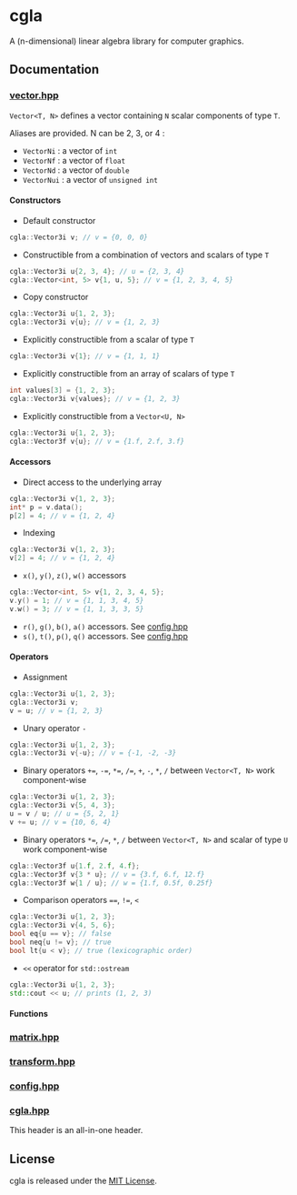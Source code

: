 # cgla

A (n-dimensional) linear algebra library for computer graphics.

## Documentation

### [vector.hpp](include/cgla/vector.hpp)

`Vector<T, N>` defines a vector containing `N` scalar components of type `T`.

Aliases are provided. N can be 2, 3, or 4 :
* `VectorNi` : a vector of `int`
* `VectorNf` : a vector of `float`
* `VectorNd` : a vector of `double`
* `VectorNui` : a vector of `unsigned int`

#### Constructors

* Default constructor
```cpp
cgla::Vector3i v; // v = {0, 0, 0}
```

* Constructible from a combination of vectors and scalars of type `T`
```cpp
cgla::Vector3i u{2, 3, 4}; // u = {2, 3, 4}
cgla::Vector<int, 5> v{1, u, 5}; // v = {1, 2, 3, 4, 5}
```

* Copy constructor
```cpp
cgla::Vector3i u{1, 2, 3};
cgla::Vector3i v{u}; // v = {1, 2, 3}
```

* Explicitly constructible from a scalar of type `T`
```cpp
cgla::Vector3i v{1}; // v = {1, 1, 1}
```

* Explicitly constructible from an array of scalars of type `T`
```cpp
int values[3] = {1, 2, 3};
cgla::Vector3i v{values}; // v = {1, 2, 3}
```

* Explicitly constructible from a `Vector<U, N>`
```cpp
cgla::Vector3i u{1, 2, 3};
cgla::Vector3f v{u}; // v = {1.f, 2.f, 3.f}
```

#### Accessors

* Direct access to the underlying array
```cpp
cgla::Vector3i v{1, 2, 3};
int* p = v.data();
p[2] = 4; // v = {1, 2, 4}
```

* Indexing
```cpp
cgla::Vector3i v{1, 2, 3};
v[2] = 4; // v = {1, 2, 4}
```

* `x()`, `y()`, `z()`, `w()` accessors
```cpp
cgla::Vector<int, 5> v{1, 2, 3, 4, 5};
v.y() = 1; // v = {1, 1, 3, 4, 5}
v.w() = 3; // v = {1, 1, 3, 3, 5}
```

* `r()`, `g()`, `b()`, `a()` accessors. See [config.hpp](#confighpp)
* `s()`, `t()`, `p()`, `q()` accessors. See [config.hpp](#confighpp)

#### Operators

* Assignment
```cpp
cgla::Vector3i u{1, 2, 3};
cgla::Vector3i v;
v = u; // v = {1, 2, 3}
```

* Unary operator `-`
```cpp
cgla::Vector3i u{1, 2, 3};
cgla::Vector3i v{-u}; // v = {-1, -2, -3}
```

* Binary operators `+=`, `-=`, `*=`, `/=`, `+`, `-`, `*`, `/` between `Vector<T, N>` work component-wise
```cpp
cgla::Vector3i u{1, 2, 3};
cgla::Vector3i v{5, 4, 3};
u = v / u; // u = {5, 2, 1}
v += u; // v = {10, 6, 4}
```

* Binary operators `*=`, `/=`, `*`, `/` between `Vector<T, N>` and scalar of type `U` work component-wise
```cpp
cgla::Vector3f u{1.f, 2.f, 4.f};
cgla::Vector3f v{3 * u}; // v = {3.f, 6.f, 12.f}
cgla::Vector3f w{1 / u}; // w = {1.f, 0.5f, 0.25f}
```

* Comparison operators `==`, `!=`, `<`
```cpp
cgla::Vector3i u{1, 2, 3};
cgla::Vector3i v{4, 5, 6};
bool eq{u == v}; // false
bool neq{u != v}; // true
bool lt{u < v}; // true (lexicographic order)
```

* `<<` operator for `std::ostream`
```cpp
cgla::Vector3i u{1, 2, 3};
std::cout << u; // prints (1, 2, 3)
```

#### Functions

### [matrix.hpp](include/cgla/matrix.hpp)

### [transform.hpp](include/cgla/transform.hpp)

### [config.hpp](include/cgla/config.hpp)

### [cgla.hpp](include/cgla/cgla.hpp)

This header is an all-in-one header.

## License

cgla is released under the [MIT License](LICENSE).

